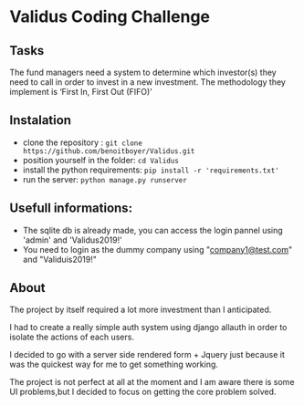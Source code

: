 # Validus Coding Challenge

## Tasks
The fund managers need a system to determine which investor(s) they need to call in order to invest in a
new investment. The methodology they implement is ‘First In, First Out (FIFO)’

## Instalation
- clone the repository : `git clone https://github.com/benoitboyer/Validus.git`
- position yourself in the folder: `cd Validus`
- install the python requirements: `pip install -r 'requirements.txt'`
- run the server: `python manage.py runserver`

## Usefull informations:
- The sqlite db is already made, you can access the login pannel using 'admin' and 'Validus2019!'
- You need to login as the dummy company using "company1@test.com" and "Validuis2019!"

## About
The project by itself required a lot more investment than I anticipated.

I had to create a really simple auth system using django allauth in order to isolate the actions of each users.

I decided to go with a server side rendered form + Jquery just because it was the quickest way for me to get something working.

The project is not perfect at all at the moment and I am aware there is some UI problems,but I decided to focus on getting the core problem solved.

